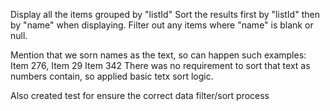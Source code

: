 Display all the items grouped by "listId"
Sort the results first by "listId" then by "name" when displaying.
Filter out any items where "name" is blank or null.

Mention that we sorn names as the text, so can happen such examples:  Item 276, Item 29 Item 342
There was no requirement to sort that text as numbers contain, so applied basic tetx sort logic.

Also created test for ensure the correct data filter/sort process
